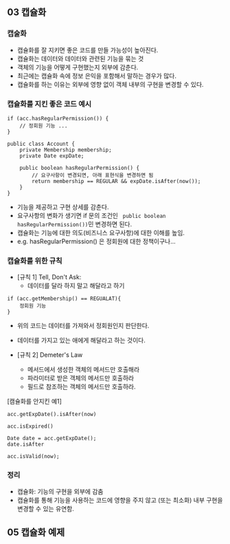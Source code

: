 



## 03 캡슐화

### 캡술화
- 캡슐화를 잘 지키면 좋은 코드를 만들 가능성이 높아진다.
- 캡슐화는 데이터와 데이터와 관련된 기능을 묶는 것
- 객체의 기능을 어떻게 구현했는지 외부에 감춘다.
- 최근에는 캡슐화 속에 정보 은익을 포함해서 말하는 경우가 많다. 
- 캡슐화를 하는 이유는 외부에 영향 없이 객체 내부의 구현을 변경할 수 있다.


### 캡슐화를 지킨 좋은 코드 예시

```
if (acc.hasRegularPermission()) {
    // 정회원 기능 ...
}
```


```
public class Account {
    private Membership membership;
    private Date expDate;

    public boolean hasRegularPermission() {
        // 요구사항이 변경되면, 아래 표현식을 변경하면 됨
        return membership == REGULAR && expDate.isAfter(now());
    }
}
```
- 기능을 제공하고 구현 상세를 감춘다.
- 요구사항의 변화가 생기면 if 문의 조건인 ` public boolean hasRegularPermission())`민 변경하면 된다.
- 캡슐화는 기능에 대한 의도(비즈니스 요구사항)에 대한 이해를 높임. 
- e.g. hasRegularPermission() 은 정회원에 대한 정책이구나...

### 캡슐화를 위한 규칙
- [규칙 1] Tell, Don't Ask: 
    - 데이터를 달라 하지 말고 해달라고 하기

```
if (acc.getMembership() == REGUALAT){
    정회원 기능    
}
```
- 위의 코드는 데이터를 가져와서 정회원인지 판단한다.
- 데이터를 가지고 있는 애에게 해달라고 하는 것이다. 


- [규칙 2] Demeter's Law
    - 메서드에서 생성한 객체의 메서드만 호출해라
    - 파라미터로 받은 객체의 메서드만 호출하라
    - 필드로 참조하는 객체의 메서드만 호출하라.


[캠슐화를 안지킨 예1]
```
acc.getExpDate().isAfter(now)
```

```
acc.isExpired()
```


```
Date date = acc.getExpDate();
date.isAfter
```

```
acc.isValid(now);
```



### 정리
- 캡슐화: 기능의 구현을 외부에 감춤
- 캡슐화를 통해 기능을 사용하는 코드에 영향을 주지 않고 (또는 최소화) 내부 구현을 변경할 수 있는 유연함.



## 05 캡슐화 예제


